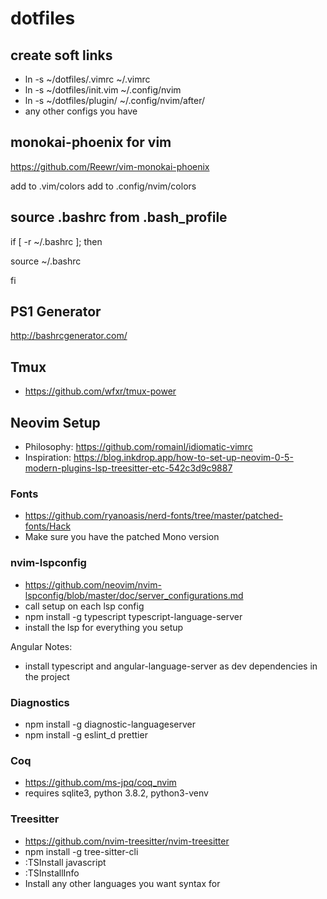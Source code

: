 # dotfiles

## create soft links

- ln -s ~/dotfiles/.vimrc ~/.vimrc
- ln -s ~/dotfiles/init.vim ~/.config/nvim
- ln -s ~/dotfiles/plugin/ ~/.config/nvim/after/
- any other configs you have

## monokai-phoenix for vim

https://github.com/Reewr/vim-monokai-phoenix

add to .vim/colors
add to .config/nvim/colors

## source .bashrc from .bash_profile

if [ -r ~/.bashrc ]; then

source ~/.bashrc

fi

## PS1 Generator

http://bashrcgenerator.com/

## Tmux

- https://github.com/wfxr/tmux-power

## Neovim Setup

- Philosophy: https://github.com/romainl/idiomatic-vimrc
- Inspiration: https://blog.inkdrop.app/how-to-set-up-neovim-0-5-modern-plugins-lsp-treesitter-etc-542c3d9c9887

### Fonts

- https://github.com/ryanoasis/nerd-fonts/tree/master/patched-fonts/Hack
- Make sure you have the patched Mono version

### nvim-lspconfig

- https://github.com/neovim/nvim-lspconfig/blob/master/doc/server_configurations.md
- call setup on each lsp config
- npm install -g typescript typescript-language-server
- install the lsp for everything you setup

Angular Notes:

- install typescript and angular-language-server as dev dependencies in the project

### Diagnostics

- npm install -g diagnostic-languageserver
- npm install -g eslint_d prettier

### Coq

- https://github.com/ms-jpq/coq_nvim
- requires sqlite3, python 3.8.2, python3-venv

### Treesitter

- https://github.com/nvim-treesitter/nvim-treesitter
- npm install -g tree-sitter-cli
- :TSInstall javascript
- :TSInstallInfo
- Install any other languages you want syntax for
